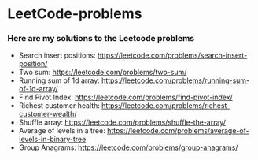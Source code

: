 # LeetCode-problems
### Here are my solutions to the Leetcode problems


- Search insert positions: https://leetcode.com/problems/search-insert-position/
- Two sum: https://leetcode.com/problems/two-sum/
- Running sum of 1d array: https://leetcode.com/problems/running-sum-of-1d-array/
- Find Pivot Index: https://leetcode.com/problems/find-pivot-index/
- Richest customer health: https://leetcode.com/problems/richest-customer-wealth/
- Shuffle array: https://leetcode.com/problems/shuffle-the-array/
- Average of levels in a tree: https://leetcode.com/problems/average-of-levels-in-binary-tree
- Group Anagrams: https://leetcode.com/problems/group-anagrams/



